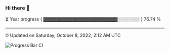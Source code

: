 ### Hi there 👋

⏳ Year progress { ▓▓▓▓▓▓▓▓▓▓▓▓▓▓▓▓▓▓▓▓▓▓▓░░░░░░░ } 76.74 %

---

⏰ Updated on Saturday, October 8, 2022, 2:12 AM UTC

![Progress Bar CI](https://github.com/arthurbuhl/arthurbuhl/workflows/Progress%20Bar%20CI/badge.svg)
